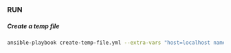 ### RUN 
 
   
##### Create a temp file 
```bash
ansible-playbook create-temp-file.yml --extra-vars "host=localhost name=test"
```



